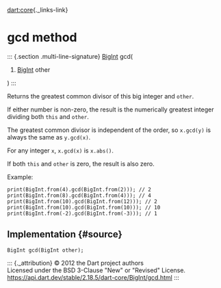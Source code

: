 [dart:core](../../dart-core/dart-core-library){._links-link}

gcd method
==========

::: {.section .multi-line-signature}
[BigInt](../bigint-class) gcd(

1.  [BigInt](../bigint-class) other

)
:::

Returns the greatest common divisor of this big integer and `other`.

If either number is non-zero, the result is the numerically greatest
integer dividing both `this` and `other`.

The greatest common divisor is independent of the order, so `x.gcd(y)`
is always the same as `y.gcd(x)`.

For any integer `x`, `x.gcd(x)` is `x.abs()`.

If both `this` and `other` is zero, the result is also zero.

Example:

``` {.language-dart data-language="dart"}
print(BigInt.from(4).gcd(BigInt.from(2))); // 2
print(BigInt.from(8).gcd(BigInt.from(4))); // 4
print(BigInt.from(10).gcd(BigInt.from(12))); // 2
print(BigInt.from(10).gcd(BigInt.from(10))); // 10
print(BigInt.from(-2).gcd(BigInt.from(-3))); // 1
```

Implementation {#source}
--------------

``` {.language-dart data-language="dart"}
BigInt gcd(BigInt other);
```

::: {._attribution}
© 2012 the Dart project authors\
Licensed under the BSD 3-Clause \"New\" or \"Revised\" License.\
<https://api.dart.dev/stable/2.18.5/dart-core/BigInt/gcd.html>
:::
